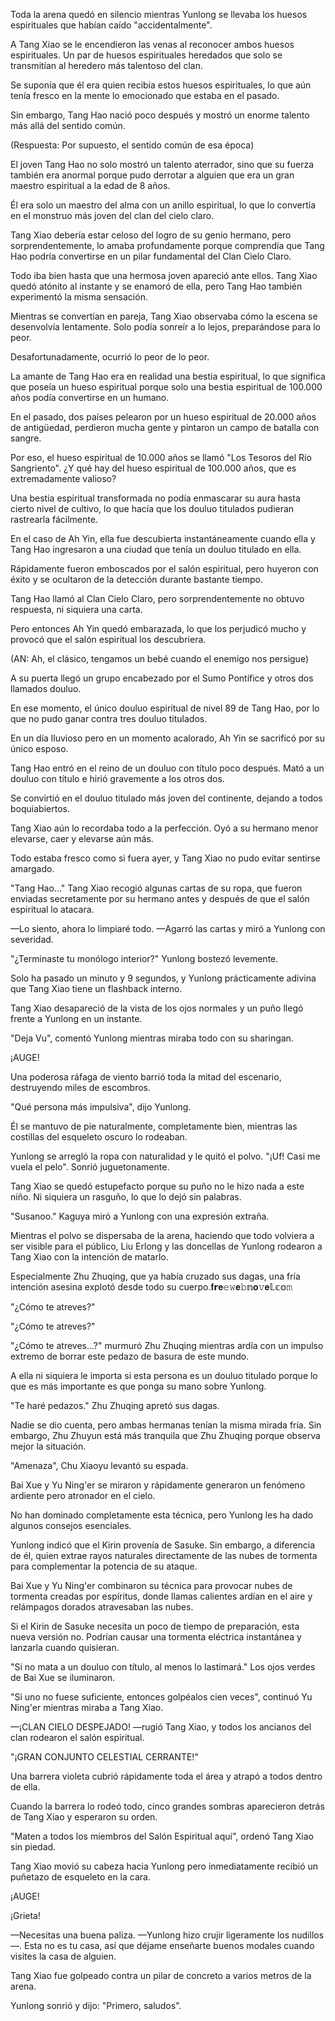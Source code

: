 
Toda la arena quedó en silencio mientras Yunlong se llevaba los huesos espirituales que habían caído "accidentalmente".

A Tang Xiao se le encendieron las venas al reconocer ambos huesos espirituales. Un par de huesos espirituales heredados que solo se transmitían al heredero más talentoso del clan.

Se suponía que él era quien recibía estos huesos espirituales, lo que aún tenía fresco en la mente lo emocionado que estaba en el pasado.

Sin embargo, Tang Hao nació poco después y mostró un enorme talento más allá del sentido común.

(Respuesta: Por supuesto, el sentido común de esa época)

El joven Tang Hao no solo mostró un talento aterrador, sino que su fuerza también era anormal porque pudo derrotar a alguien que era un gran maestro espiritual a la edad de 8 años.

Él era solo un maestro del alma con un anillo espiritual, lo que lo convertía en el monstruo más joven del clan del cielo claro.

Tang Xiao debería estar celoso del logro de su genio hermano, pero sorprendentemente, lo amaba profundamente porque comprendía que Tang Hao podría convertirse en un pilar fundamental del Clan Cielo Claro.

Todo iba bien hasta que una hermosa joven apareció ante ellos. Tang Xiao quedó atónito al instante y se enamoró de ella, pero Tang Hao también experimentó la misma sensación.

Mientras se convertían en pareja, Tang Xiao observaba cómo la escena se desenvolvía lentamente. Solo podía sonreír a lo lejos, preparándose para lo peor.

Desafortunadamente, ocurrió lo peor de lo peor.

La amante de Tang Hao era en realidad una bestia espiritual, lo que significa que poseía un hueso espiritual porque solo una bestia espiritual de 100.000 años podía convertirse en un humano.

En el pasado, dos países pelearon por un hueso espiritual de 20.000 años de antigüedad, perdieron mucha gente y pintaron un campo de batalla con sangre.

Por eso, el hueso espiritual de 10.000 años se llamó "Los Tesoros del Río Sangriento". ¿Y qué hay del hueso espiritual de 100.000 años, que es extremadamente valioso?

Una bestia espiritual transformada no podía enmascarar su aura hasta cierto nivel de cultivo, lo que hacía que los douluo titulados pudieran rastrearla fácilmente.

En el caso de Ah Yin, ella fue descubierta instantáneamente cuando ella y Tang Hao ingresaron a una ciudad que tenía un douluo titulado en ella.

Rápidamente fueron emboscados por el salón espiritual, pero huyeron con éxito y se ocultaron de la detección durante bastante tiempo.

Tang Hao llamó al Clan Cielo Claro, pero sorprendentemente no obtuvo respuesta, ni siquiera una carta.

Pero entonces Ah Yin quedó embarazada, lo que los perjudicó mucho y provocó que el salón espiritual los descubriera.

(AN: Ah, el clásico, tengamos un bebé cuando el enemigo nos persigue)

A su puerta llegó un grupo encabezado por el Sumo Pontífice y otros dos llamados douluo.

En ese momento, el único douluo espiritual de nivel 89 de Tang Hao, por lo que no pudo ganar contra tres douluo titulados.

En un día lluvioso pero en un momento acalorado, Ah Yin se sacrificó por su único esposo.

Tang Hao entró en el reino de un douluo con título poco después. Mató a un douluo con título e hirió gravemente a los otros dos.

Se convirtió en el douluo titulado más joven del continente, dejando a todos boquiabiertos.

Tang Xiao aún lo recordaba todo a la perfección. Oyó a su hermano menor elevarse, caer y elevarse aún más.

Todo estaba fresco como si fuera ayer, y Tang Xiao no pudo evitar sentirse amargado.

"Tang Hao..." Tang Xiao recogió algunas cartas de su ropa, que fueron enviadas secretamente por su hermano antes y después de que el salón espiritual lo atacara.

—Lo siento, ahora lo limpiaré todo. —Agarró las cartas y miró a Yunlong con severidad.

"¿Terminaste tu monólogo interior?" Yunlong bostezó levemente.

Solo ha pasado un minuto y 9 segundos, y Yunlong prácticamente adivina que Tang Xiao tiene un flashback interno.

Tang Xiao desapareció de la vista de los ojos normales y un puño llegó frente a Yunlong en un instante.

"Deja Vu", comentó Yunlong mientras miraba todo con su sharingan.

¡AUGE!

Una poderosa ráfaga de viento barrió toda la mitad del escenario, destruyendo miles de escombros.

"Qué persona más impulsiva", dijo Yunlong.

Él se mantuvo de pie naturalmente, completamente bien, mientras las costillas del esqueleto oscuro lo rodeaban.

Yunlong se arregló la ropa con naturalidad y le quitó el polvo. "¡Uf! Casi me vuela el pelo". Sonrió juguetonamente.

Tang Xiao se quedó estupefacto porque su puño no le hizo nada a este niño. Ni siquiera un rasguño, lo que lo dejó sin palabras.

"Susanoo." Kaguya miró a Yunlong con una expresión extraña.

Mientras el polvo se dispersaba de la arena, haciendo que todo volviera a ser visible para el público, Liu Erlong y las doncellas de Yunlong rodearon a Tang Xiao con la intención de matarlo.

Especialmente Zhu Zhuqing, que ya había cruzado sus dagas, una fría intención asesina explotó desde todo su cuerpo.𝐟𝗿𝐞𝚎𝚠𝐞𝚋𝕟𝐨𝚟𝐞𝕝.𝕔𝕠𝚖

"¿Cómo te atreves?"

"¿Cómo te atreves?"

"¿Cómo te atreves...?" murmuró Zhu Zhuqing mientras ardía con un impulso extremo de borrar este pedazo de basura de este mundo.

A ella ni siquiera le importa si esta persona es un douluo titulado porque lo que es más importante es que ponga su mano sobre Yunlong.

"Te haré pedazos." Zhu Zhuqing apretó sus dagas.

Nadie se dio cuenta, pero ambas hermanas tenían la misma mirada fría. Sin embargo, Zhu Zhuyun está más tranquila que Zhu Zhuqing porque observa mejor la situación.

"Amenaza", Chu Xiaoyu levantó su espada.

Bai Xue y Yu Ning'er se miraron y rápidamente generaron un fenómeno ardiente pero atronador en el cielo.

No han dominado completamente esta técnica, pero Yunlong les ha dado algunos consejos esenciales.

Yunlong indicó que el Kirin provenía de Sasuke. Sin embargo, a diferencia de él, quien extrae rayos naturales directamente de las nubes de tormenta para complementar la potencia de su ataque.

Bai Xue y Yu Ning'er combinaron su técnica para provocar nubes de tormenta creadas por espíritus, donde llamas calientes ardían en el aire y relámpagos dorados atravesaban las nubes.

Si el Kirin de Sasuke necesita un poco de tiempo de preparación, esta nueva versión no. Podrían causar una tormenta eléctrica instantánea y lanzarla cuando quisieran.

"Si no mata a un douluo con título, al menos lo lastimará." Los ojos verdes de Bai Xue se iluminaron.

"Si uno no fuese suficiente, entonces golpéalos cien veces", continuó Yu Ning'er mientras miraba a Tang Xiao.

—¡CLAN CIELO DESPEJADO! —rugió Tang Xiao, y todos los ancianos del clan rodearon el salón espiritual.

"¡GRAN CONJUNTO CELESTIAL CERRANTE!"

Una barrera violeta cubrió rápidamente toda el área y atrapó a todos dentro de ella.

Cuando la barrera lo rodeó todo, cinco grandes sombras aparecieron detrás de Tang Xiao y esperaron su orden.

"Maten a todos los miembros del Salón Espiritual aquí", ordenó Tang Xiao sin piedad.

Tang Xiao movió su cabeza hacia Yunlong pero inmediatamente recibió un puñetazo de esqueleto en la cara.

¡AUGE!

¡Grieta!

—Necesitas una buena paliza. —Yunlong hizo crujir ligeramente los nudillos—. Esta no es tu casa, así que déjame enseñarte buenos modales cuando visites la casa de alguien.

Tang Xiao fue golpeado contra un pilar de concreto a varios metros de la arena.

Yunlong sonrió y dijo: "Primero, saludos".